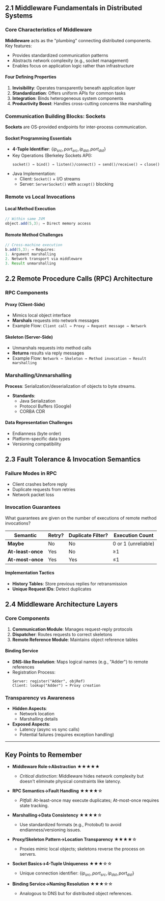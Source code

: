 ## 2.1 Middleware Fundamentals in Distributed Systems

### Core Characteristics of Middleware

**Middleware** acts as the "plumbing" connecting distributed components. Key features:

- Provides standardized communication patterns
- Abstracts network complexity (e.g., socket management)
- Enables focus on application logic rather than infrastructure

#### Four Defining Properties

1. **Invisibility**: Operates transparently beneath application layer
2. **Standardization**: Offers uniform APIs for common tasks
3. **Integration**: Binds heterogeneous system components
4. **Productivity Boost**: Handles cross-cutting concerns like marshalling

### Communication Building Blocks: Sockets

**Sockets** are OS-provided endpoints for inter-process communication.

#### Socket Programming Essentials

- **4-Tuple Identifier**: $\{ip_{src}, port_{src}, ip_{dst}, port_{dst}\}$
- Key Operations (Berkeley Sockets API):
  ```
  socket() → bind() → listen()/connect() → send()/receive() → close()
  ```
- Java Implementation:
  - Client: `Socket()` + I/O streams
  - Server: `ServerSocket()` with `accept()` blocking

### Remote vs Local Invocations

#### Local Method Execution

```java
// Within same JVM
object.add(5,3); → Direct memory access
```

#### Remote Method Challenges

```java
// Cross-machine execution
b.add(5,3); → Requires:
1. Argument marshalling
2. Network transport via middleware
3. Result unmarshalling
```

## 2.2 Remote Procedure Calls (RPC) Architecture

### RPC Components

#### Proxy (Client-Side)

- Mimics local object interface
- **Marshals** requests into network messages
- Example Flow:
  `Client call → Proxy → Request message → Network`

#### Skeleton (Server-Side)

- Unmarshals requests into method calls
- **Returns** results via reply messages
- Example Flow:
  `Network → Skeleton → Method invocation → Result marshalling`

### Marshalling/Unmarshalling

**Process**: Serialization/deserialization of objects to byte streams.

- **Standards**:
  - Java Serialization
  - Protocol Buffers (Google)
  - CORBA CDR

#### Data Representation Challenges

- Endianness (byte order)
- Platform-specific data types
- Versioning compatibility

## 2.3 Fault Tolerance & Invocation Semantics

### Failure Modes in RPC

- Client crashes before reply
- Duplicate requests from retries
- Network packet loss

### Invocation Guarantees

What guarantees are given on the number of executions of remote method invocations?

| Semantic          | Retry? | Duplicate Filter? | Execution Count     |
| ----------------- | ------ | ----------------- | ------------------- |
| **Maybe**         | No     | No                | 0 or 1 (unreliable) |
| **At-least-once** | Yes    | No                | ≥1                  |
| **At-most-once**  | Yes    | Yes               | ≤1                  |

#### Implementation Tactics

- **History Tables**: Store previous replies for retransmission
- **Unique Request IDs**: Detect duplicates

## 2.4 Middleware Architecture Layers

### Core Components

1. **Communication Module**: Manages request-reply protocols
2. **Dispatcher**: Routes requests to correct skeletons
3. **Remote Reference Module**: Maintains object reference tables

#### Binding Service

- **DNS-like Resolution**: Maps logical names (e.g., "Adder") to remote references
- Registration Process:
  ```plaintext
  Server: register("Adder", objRef)
  Client: lookup("Adder") → Proxy creation
  ```

### Transparency vs Awareness

- **Hidden Aspects**:
  - Network location
  - Marshalling details
- **Exposed Aspects**:
  - Latency (async vs sync calls)
  - Potential failures (requires exception handling)

---

## Key Points to Remember

- **Middleware Role→Abstraction** ★★★★★

  - _Critical distinction_: Middleware hides network complexity but doesn't eliminate physical constraints like latency.

- **RPC Semantics→Fault Handling** ★★★★☆

  - _Pitfall_: At-least-once may execute duplicates; At-most-once requires state tracking.

- **Marshalling→Data Consistency** ★★★★☆

  - Use standardized formats (e.g., Protobuf) to avoid endianness/versioning issues.

- **Proxy/Skeleton Pattern→Location Transparency** ★★★★☆

  - Proxies mimic local objects; skeletons reverse the process on servers.

- **Socket Basics→4-Tuple Uniqueness** ★★★☆☆

  - Unique connection identifier: $\{ip_{src}, port_{src}, ip_{dst}, port_{dst}\}$

- **Binding Service→Naming Resolution** ★★★☆☆

  - Analogous to DNS but for distributed object references.
